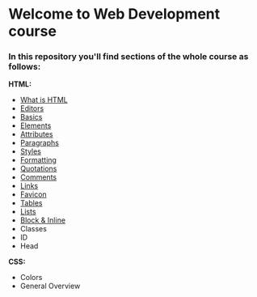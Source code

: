# Welcome to Web Development course
### In this repository you'll find sections of the whole course as follows:

**HTML:**
 - <a href="https://github.com/nurlan-aliyev/WEBDEV_22_23/blob/b3780e45c9c5949dbd64e751150eab90330b1e40/assets/mardowns/intro.md">What is HTML</a>
 - [Editors](https://github.com/nurlan-aliyev/WEBDEV_22_23/blob/cd454899b664cd2fa2ff5e4768b3e92f43a69e46/assets/mardowns/editors.md)
 - [Basics](https://github.com/nurlan-aliyev/WEBDEV_22_23/blob/22edf51a4b36cc069e45ee3ce568bb4526da2344/assets/mardowns/basics.md)
 - [Elements](https://github.com/nurlan-aliyev/WEBDEV_22_23/blob/66101733db2648c94b5b49fdab373d35e6cce111/assets/mardowns/elements.md) 
 - [Attributes](https://github.com/nurlan-aliyev/WEBDEV_22_23/blob/bbd9e2a5750cda464c4714a2aec285e61959a9be/assets/mardowns/attributes.md)
 - [Paragraphs](https://github.com/nurlan-aliyev/WEBDEV_22_23/blob/5dc2aca8b7b920872e70fa06c2e6b5cb21c4609c/assets/mardowns/paragraph.md)
 - [Styles](https://github.com/nurlan-aliyev/WEBDEV_22_23/blob/2ff7bcfb35d175b8b06a7679bf594f801c20d5de/assets/mardowns/styles.md)
 - [Formatting](https://github.com/nurlan-aliyev/WEBDEV_22_23/blob/5d64c88ad952ca15dc5fc5f7035ccc38f878f912/assets/mardowns/formatting.md)
 - [Quotations](https://github.com/nurlan-aliyev/WEBDEV_22_23/blob/f57f3f7c38dd2e46ddf206d080d9f0a1367bbef3/assets/mardowns/quotation_citation.md)
 - [Comments](https://github.com/nurlan-aliyev/WEBDEV_22_23/blob/b8daeb69b6e66bab80f4a32da5ecbbea677ef71f/assets/mardowns/comments.md)
 - [Links](https://github.com/nurlan-aliyev/WEBDEV_22_23/blob/af0aa9cbb463f5c0599c03b9694a40fc0d94df9e/assets/mardowns/links.md)
 - [Favicon](https://github.com/nurlan-aliyev/WEBDEV_22_23/blob/eddf2134242f402831debad797adfc3c9c94d8b1/assets/mardowns/favicon.md)
 - [Tables](https://github.com/nurlan-aliyev/WEBDEV_22_23/blob/048fdcfdec5802e3d3d940b18d8a521cc2f84ef1/assets/mardowns/table.md)
 - [Lists](https://github.com/nurlan-aliyev/WEBDEV_22_23/blob/a421059e018a1496eb119725392c8b2fb9e0d8b4/assets/mardowns/lists.md)
 - [Block & Inline](https://github.com/nurlan-aliyev/WEBDEV_22_23/blob/c648e0c7e135b77b962d3a02e232d17299a9d440/assets/mardowns/blocandinline.md)
 - Classes
 - ID
 - Head
 
 **CSS:**
 
 - Colors
 - General Overview
